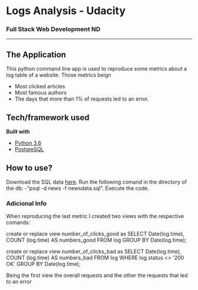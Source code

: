 # Logs Analysis - Udacity
### Full Stack Web Development ND
_______________________
## The Application
This python command line app is used to reproduce some metrics about a log table of a website. Those metrics beign
- Most clicked articles
- Most famous authors
- The days that more than 1% of requests led to an error.

## Tech/framework used

<b>Built with</b>
- [Python 3.6](https://www.python.org/downloads/release/python-360/)
- [PostgreSQL](https://www.postgresql.org//)

## How to use?
Download the SQL data [here](https://d17h27t6h515a5.cloudfront.net/topher/2016/August/57b5f748_newsdata/newsdata.zip).
Run the following comand in the directory of the db:
  -"psql -d news -f newsdata.sql".
Execute the code.


### Adicional Info
When reproducing the last metric I created two views with the respective comands:

create or replace view number_of_clicks_good as
SELECT Date(log.time), COUNT (log.time) AS numbers_good
FROM log
GROUP BY Date(log.time);

create or replace view number_of_clicks_bad as
SELECT Date(log.time),
COUNT (log.time) AS numbers_bad
FROM log
WHERE log.status <> '200 OK'
GROUP BY Date(log.time);

Being the first view the overall requests and the other the requests that led to an error
